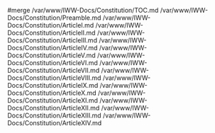 #merge
/var/www/IWW-Docs/Constitution/TOC.md
/var/www/IWW-Docs/Constitution/Preamble.md
/var/www/IWW-Docs/Constitution/ArticleI.md
/var/www/IWW-Docs/Constitution/ArticleII.md
/var/www/IWW-Docs/Constitution/ArticleIII.md
/var/www/IWW-Docs/Constitution/ArticleIV.md
/var/www/IWW-Docs/Constitution/ArticleV.md
/var/www/IWW-Docs/Constitution/ArticleVI.md
/var/www/IWW-Docs/Constitution/ArticleVII.md
/var/www/IWW-Docs/Constitution/ArticleVIII.md
/var/www/IWW-Docs/Constitution/ArticleIX.md
/var/www/IWW-Docs/Constitution/ArticleX.md
/var/www/IWW-Docs/Constitution/ArticleXI.md
/var/www/IWW-Docs/Constitution/ArticleXII.md
/var/www/IWW-Docs/Constitution/ArticleXIII.md
/var/www/IWW-Docs/Constitution/ArticleXIV.md
